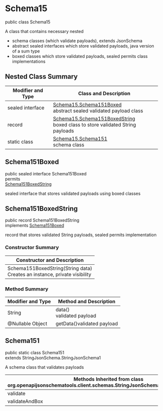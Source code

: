 # Schema15
public class Schema15<br>

A class that contains necessary nested
- schema classes (which validate payloads), extends JsonSchema
- abstract sealed interfaces which store validated payloads, java version of a sum type
- boxed classes which store validated payloads, sealed permits class implementations

## Nested Class Summary
| Modifier and Type | Class and Description |
| ----------------- | ---------------------- |
| sealed interface | [Schema15.Schema151Boxed](#schema151boxed)<br> abstract sealed validated payload class |
| record | [Schema15.Schema151BoxedString](#schema151boxedstring)<br> boxed class to store validated String payloads |
| static class | [Schema15.Schema151](#schema151)<br> schema class |

## Schema151Boxed
public sealed interface Schema151Boxed<br>
permits<br>
[Schema151BoxedString](#schema151boxedstring)

sealed interface that stores validated payloads using boxed classes

## Schema151BoxedString
public record Schema151BoxedString<br>
implements [Schema151Boxed](#schema151boxed)

record that stores validated String payloads, sealed permits implementation

### Constructor Summary
| Constructor and Description |
| --------------------------- |
| Schema151BoxedString(String data)<br>Creates an instance, private visibility |

### Method Summary
| Modifier and Type | Method and Description |
| ----------------- | ---------------------- |
| String | data()<br>validated payload |
| @Nullable Object | getData()validated payload |

## Schema151
public static class Schema151<br>
extends StringJsonSchema.StringJsonSchema1

A schema class that validates payloads

| Methods Inherited from class org.openapijsonschematools.client.schemas.StringJsonSchema.StringJsonSchema1 |
| ------------------------------------------------------------------ |
| validate                                                           |
| validateAndBox                                                     |
